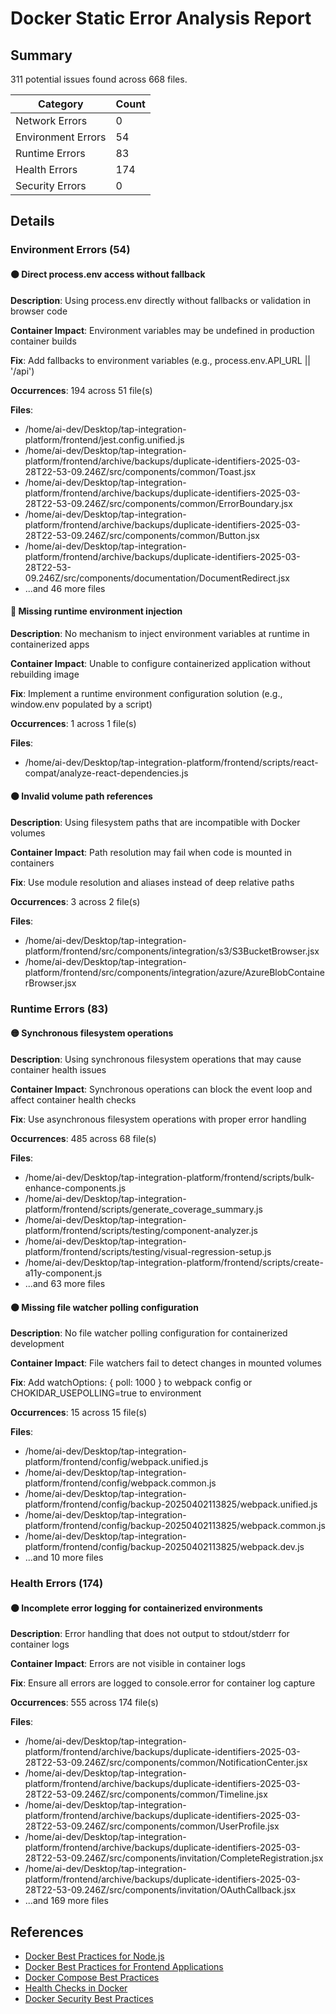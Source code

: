 # Docker Static Error Analysis Report
    
## Summary

311 potential issues found across 668 files.

| Category | Count |
|----------|-------|
| Network Errors | 0 |
| Environment Errors | 54 |
| Runtime Errors | 83 |
| Health Errors | 174 |
| Security Errors | 0 |

## Details

### Environment Errors (54)

#### 🟠 Direct process.env access without fallback

**Description**: Using process.env directly without fallbacks or validation in browser code

**Container Impact**: Environment variables may be undefined in production container builds

**Fix**: Add fallbacks to environment variables (e.g., process.env.API_URL || '/api')

**Occurrences**: 194 across 51 file(s)

**Files**:
- /home/ai-dev/Desktop/tap-integration-platform/frontend/jest.config.unified.js
- /home/ai-dev/Desktop/tap-integration-platform/frontend/archive/backups/duplicate-identifiers-2025-03-28T22-53-09.246Z/src/components/common/Toast.jsx
- /home/ai-dev/Desktop/tap-integration-platform/frontend/archive/backups/duplicate-identifiers-2025-03-28T22-53-09.246Z/src/components/common/ErrorBoundary.jsx
- /home/ai-dev/Desktop/tap-integration-platform/frontend/archive/backups/duplicate-identifiers-2025-03-28T22-53-09.246Z/src/components/common/Button.jsx
- /home/ai-dev/Desktop/tap-integration-platform/frontend/archive/backups/duplicate-identifiers-2025-03-28T22-53-09.246Z/src/components/documentation/DocumentRedirect.jsx
- ...and 46 more files

#### 🔴 Missing runtime environment injection

**Description**: No mechanism to inject environment variables at runtime in containerized apps

**Container Impact**: Unable to configure containerized application without rebuilding image

**Fix**: Implement a runtime environment configuration solution (e.g., window.env populated by a script)

**Occurrences**: 1 across 1 file(s)

**Files**:
- /home/ai-dev/Desktop/tap-integration-platform/frontend/scripts/react-compat/analyze-react-dependencies.js


#### 🟠 Invalid volume path references

**Description**: Using filesystem paths that are incompatible with Docker volumes

**Container Impact**: Path resolution may fail when code is mounted in containers

**Fix**: Use module resolution and aliases instead of deep relative paths

**Occurrences**: 3 across 2 file(s)

**Files**:
- /home/ai-dev/Desktop/tap-integration-platform/frontend/src/components/integration/s3/S3BucketBrowser.jsx
- /home/ai-dev/Desktop/tap-integration-platform/frontend/src/components/integration/azure/AzureBlobContainerBrowser.jsx


### Runtime Errors (83)

#### 🟡 Synchronous filesystem operations

**Description**: Using synchronous filesystem operations that may cause container health issues

**Container Impact**: Synchronous operations can block the event loop and affect container health checks

**Fix**: Use asynchronous filesystem operations with proper error handling

**Occurrences**: 485 across 68 file(s)

**Files**:
- /home/ai-dev/Desktop/tap-integration-platform/frontend/scripts/bulk-enhance-components.js
- /home/ai-dev/Desktop/tap-integration-platform/frontend/scripts/generate_coverage_summary.js
- /home/ai-dev/Desktop/tap-integration-platform/frontend/scripts/testing/component-analyzer.js
- /home/ai-dev/Desktop/tap-integration-platform/frontend/scripts/testing/visual-regression-setup.js
- /home/ai-dev/Desktop/tap-integration-platform/frontend/scripts/create-a11y-component.js
- ...and 63 more files

#### 🟠 Missing file watcher polling configuration

**Description**: No file watcher polling configuration for containerized development

**Container Impact**: File watchers fail to detect changes in mounted volumes

**Fix**: Add watchOptions: { poll: 1000 } to webpack config or CHOKIDAR_USEPOLLING=true to environment

**Occurrences**: 15 across 15 file(s)

**Files**:
- /home/ai-dev/Desktop/tap-integration-platform/frontend/config/webpack.unified.js
- /home/ai-dev/Desktop/tap-integration-platform/frontend/config/webpack.common.js
- /home/ai-dev/Desktop/tap-integration-platform/frontend/config/backup-20250402113825/webpack.unified.js
- /home/ai-dev/Desktop/tap-integration-platform/frontend/config/backup-20250402113825/webpack.common.js
- /home/ai-dev/Desktop/tap-integration-platform/frontend/config/backup-20250402113825/webpack.dev.js
- ...and 10 more files

### Health Errors (174)

#### 🟠 Incomplete error logging for containerized environments

**Description**: Error handling that does not output to stdout/stderr for container logs

**Container Impact**: Errors are not visible in container logs

**Fix**: Ensure all errors are logged to console.error for container log capture

**Occurrences**: 555 across 174 file(s)

**Files**:
- /home/ai-dev/Desktop/tap-integration-platform/frontend/archive/backups/duplicate-identifiers-2025-03-28T22-53-09.246Z/src/components/common/NotificationCenter.jsx
- /home/ai-dev/Desktop/tap-integration-platform/frontend/archive/backups/duplicate-identifiers-2025-03-28T22-53-09.246Z/src/components/common/Timeline.jsx
- /home/ai-dev/Desktop/tap-integration-platform/frontend/archive/backups/duplicate-identifiers-2025-03-28T22-53-09.246Z/src/components/common/UserProfile.jsx
- /home/ai-dev/Desktop/tap-integration-platform/frontend/archive/backups/duplicate-identifiers-2025-03-28T22-53-09.246Z/src/components/invitation/CompleteRegistration.jsx
- /home/ai-dev/Desktop/tap-integration-platform/frontend/archive/backups/duplicate-identifiers-2025-03-28T22-53-09.246Z/src/components/invitation/OAuthCallback.jsx
- ...and 169 more files

## References

- [Docker Best Practices for Node.js](https://github.com/nodejs/docker-node/blob/main/docs/BestPractices.md)
- [Docker Best Practices for Frontend Applications](https://docs.docker.com/develop/dev-best-practices/)
- [Docker Compose Best Practices](https://docs.docker.com/compose/best-practices/)
- [Health Checks in Docker](https://docs.docker.com/engine/reference/builder/#healthcheck)
- [Docker Security Best Practices](https://docs.docker.com/develop/security-best-practices/)
